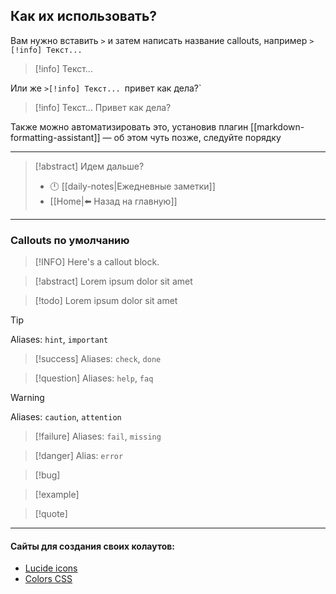 ## Как их использовать?

Вам нужно вставить `>` и затем написать название callouts, например `>[!info] Текст...`

>[!info] Текст...

Или же 
`>[!info] Текст...
`привет как дела?`

>[!info] Текст...
>Привет как дела?

Также можно автоматизировать это, установив плагин [[markdown-formatting-assistant]] — об этом чуть позже, следуйте порядку

---
> [!abstract] Идем дальше?
> - 🕛 [[daily-notes|Ежедневные заметки]]
> - [[Home|⬅️ Назад на главную]]

---
### Callouts по умолчанию

> [!INFO] 
> Here's a callout block.

> [!abstract] 
> Lorem ipsum dolor sit amet

> [!todo] 
> Lorem ipsum dolor sit amet

> [!tip]
> Aliases: `hint`, `important`

> [!success]
> Aliases: `check`, `done`

>[!question]
>Aliases: `help`, `faq`

> [!warning]
> Aliases: `caution`, `attention`

> [!failure]
> Aliases: `fail`, `missing`

> [!danger]
> Alias: `error`

> [!bug]

> [!example]

> [!quote]

---
#### Сайты для создания своих колаутов: 
- [Lucide icons](https://lucide.dev/icons/)
- [Colors CSS](https://www.w3schools.com/colors/colors_picker.asp?colorhex=FAEBD7)
